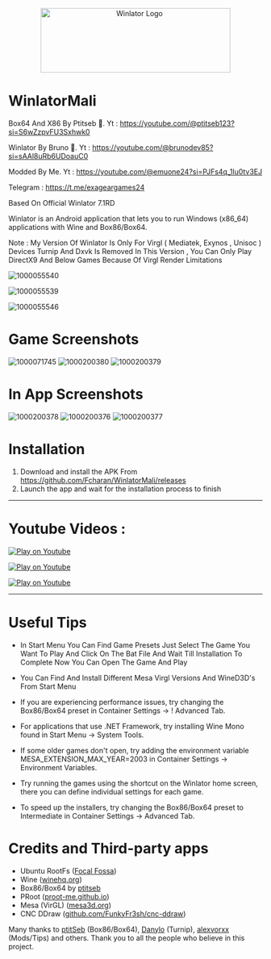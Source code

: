 <p align="center">
	<img src="logo.png" width="376" height="128" alt="Winlator Logo" />  
</p>

# WinlatorMali

 Box64 And X86 By Ptitseb 🫡. Yt : https://youtube.com/@ptitseb123?si=S6wZzpvFU3Sxhwk0

 Winlator By Bruno 🫡. Yt : https://youtube.com/@brunodev85?si=sAAl8uRb6UDoauC0

 Modded By Me. Yt : https://youtube.com/@emuone24?si=PJFs4q_1lu0tv3EJ

Telegram : https://t.me/exageargames24

Based On Official Winlator 7.1RD

Winlator is an Android application that lets you to run Windows (x86_64) applications with Wine and Box86/Box64.

Note : My Version Of Winlator Is Only For Virgl ( Mediatek, Exynos , Unisoc ) Devices Turnip And Dxvk Is Removed In This Version , You Can Only Play DirectX9 And Below Games Because Of Virgl Render Limitations 

![1000055540](https://github.com/user-attachments/assets/2ed91684-2cab-4a97-ac40-64c915f4134f)

![1000055539](https://github.com/user-attachments/assets/c1d8534a-786b-489c-ab5a-c5500e8d1599)

![1000055546](https://github.com/user-attachments/assets/a5a5bb06-b5c3-4852-9203-39b840c00008)



# Game Screenshots
![1000071745](https://github.com/user-attachments/assets/20fb3459-b24d-45f6-a135-910e46838e63)
![1000200380](https://github.com/user-attachments/assets/afff5c80-3386-45cc-988c-0aa19034e044)
![1000200379](https://github.com/user-attachments/assets/c9e2474b-121f-4195-a5c8-cba4d489dfb6)



# In App Screenshots
![1000200378](https://github.com/user-attachments/assets/fc5c4d66-d9cc-47b9-ab2f-dbb79b28f487)
![1000200376](https://github.com/user-attachments/assets/4137735f-c485-4397-940c-9dcedc620cb9)
![1000200377](https://github.com/user-attachments/assets/7117389d-5066-4d96-ae0a-b9189cbe8c1c)




# Installation

1. Download and install the APK From https://github.com/Fcharan/WinlatorMali/releases 
2. Launch the app and wait for the installation process to finish

----
# Youtube Videos :

[![Play on Youtube](https://github.com/user-attachments/assets/d1a1d78d-1c11-45c5-aaae-ea94672d4403)](https://youtu.be/VzPwoRtOClg?si=j9xPtN0zmSRhzk9t)

[![Play on Youtube](https://github.com/user-attachments/assets/8c563b92-a74f-4dce-aa54-4482b59e9510)](https://youtu.be/WpWQkjfoDQc?si=a6S4BRbJXrAA5fFJ)

[![Play on Youtube](https://github.com/user-attachments/assets/f72b9c97-99cd-4656-8afb-cfeafdcbb3b1)](https://youtu.be/MiSgRgoDPTc?si=2rBu_FkLVcou-HBU)

----

# Useful Tips

- In Start Menu You Can Find Game Presets Just Select The Game You Want To Play And Click On The Bat File And Wait Till Installation To Complete Now You Can Open The Game And Play

- You Can Find And Install Different Mesa Virgl Versions And WineD3D's From Start Menu 

- If you are experiencing performance issues, try changing the Box86/Box64 preset in Container Settings -> !
Advanced Tab.
- For applications that use .NET Framework, try installing Wine Mono found in Start Menu -> System Tools.
- If some older games don't open, try adding the environment variable MESA_EXTENSION_MAX_YEAR=2003 in Container Settings -> Environment Variables.
- Try running the games using the shortcut on the Winlator home screen, there you can define individual settings for each game.
- To speed up the installers, try changing the Box86/Box64 preset to Intermediate in Container Settings -> Advanced Tab.

# Credits and Third-party apps
- Ubuntu RootFs ([Focal Fossa](https://releases.ubuntu.com/focal))
- Wine ([winehq.org](https://www.winehq.org/))
- Box86/Box64 by [ptitseb](https://github.com/ptitSeb)
- PRoot ([proot-me.github.io](https://proot-me.github.io))
- Mesa (VirGL) ([mesa3d.org](https://www.mesa3d.org))
- CNC DDraw ([github.com/FunkyFr3sh/cnc-ddraw](https://github.com/FunkyFr3sh/cnc-ddraw))

Many thanks to [ptitSeb](https://github.com/ptitSeb) (Box86/Box64), [Danylo](https://blogs.igalia.com/dpiliaiev/tags/mesa/) (Turnip), [alexvorxx](https://github.com/alexvorxx) (Mods/Tips) and others.
Thank you to all the people who believe in this project.
